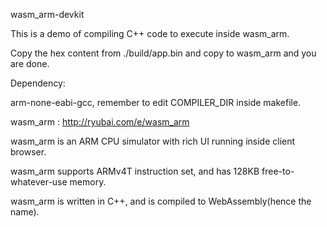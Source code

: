 wasm_arm-devkit


This is a demo of compiling C++ code to execute inside wasm_arm.

Copy the hex content from ./build/app.bin and copy to wasm_arm and you are done.


Dependency: 

arm-none-eabi-gcc, remember to edit COMPILER_DIR inside makefile.



wasm_arm : http://ryubai.com/e/wasm_arm

wasm_arm is an ARM CPU simulator with rich UI running inside client browser.

wasm_arm supports ARMv4T instruction set, and has 128KB free-to-whatever-use memory.

wasm_arm is written in C++, and is compiled to WebAssembly(hence the name).